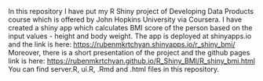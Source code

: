 In this repository I have put my R Shiny project of Developing Data Products course which is offered by John Hopkins University via Coursera. I have created a shiny app which calculates BMI score of the person based on the input values - height and body weight. The app is deployed at shinyapps.io and the link is here: https://rubenmkrtchyan.shinyapps.io/r_shiny_bmi/
Moreover, there is a short presentation of the project and the github pages link is here: https://rubenmkrtchyan.github.io/R_Shiny_BMI/R_shiny_bmi.html
You can find server.R, ui.R, .Rmd and .html files in this repository. 
